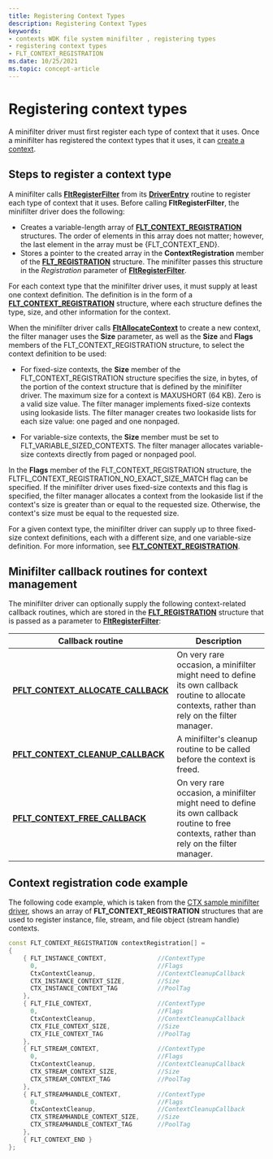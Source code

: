 ```yaml
---
title: Registering Context Types
description: Registering Context Types
keywords:
- contexts WDK file system minifilter , registering types
- registering context types
- FLT_CONTEXT_REGISTRATION
ms.date: 10/25/2021
ms.topic: concept-article
---
```


# Registering context types

A minifilter driver must first register each type of context that it uses. Once a minifilter has registered the context types that it uses, it can [create a context](creating-contexts.md).

## Steps to register a context type

A minifilter calls [**FltRegisterFilter**](/windows-hardware/drivers/ddi/fltkernel/nf-fltkernel-fltregisterfilter) from its [**DriverEntry**](/windows-hardware/drivers/ddi/wdm/nc-wdm-driver_initialize) routine to register each type of context that it uses. Before calling **FltRegisterFilter**, the minifilter driver does the following:

- Creates a variable-length array of [**FLT_CONTEXT_REGISTRATION**](/windows-hardware/drivers/ddi/fltkernel/ns-fltkernel-_flt_context_registration) structures. The order of elements in this array does not matter; however, the last element in the array must be {FLT_CONTEXT_END}.
- Stores a pointer to the created array in the **ContextRegistration** member of the [**FLT_REGISTRATION**](/windows-hardware/drivers/ddi/fltkernel/ns-fltkernel-_flt_registration) structure. The minifilter passes this structure in the *Registration* parameter of [**FltRegisterFilter**](/windows-hardware/drivers/ddi/fltkernel/nf-fltkernel-fltregisterfilter).

For each context type that the minifilter driver uses, it must supply at least one context definition. The definition is in the form of a [**FLT_CONTEXT_REGISTRATION**](/windows-hardware/drivers/ddi/fltkernel/ns-fltkernel-_flt_context_registration) structure, where each structure defines the type, size, and other information for the context.

When the minifilter driver calls [**FltAllocateContext**](/windows-hardware/drivers/ddi/fltkernel/nf-fltkernel-fltallocatecontext) to create a new context, the filter manager uses the **Size** parameter, as well as the **Size** and **Flags** members of the FLT_CONTEXT_REGISTRATION structure, to select the context definition to be used:

- For fixed-size contexts, the **Size** member of the FLT_CONTEXT_REGISTRATION structure specifies the size, in bytes, of the portion of the context structure that is defined by the minifilter driver. The maximum size for a context is MAXUSHORT (64 KB). Zero is a valid size value. The filter manager implements fixed-size contexts using lookaside lists. The filter manager creates two lookaside lists for each size value: one paged and one nonpaged.

- For variable-size contexts, the **Size** member must be set to FLT_VARIABLE_SIZED_CONTEXTS. The filter manager allocates variable-size contexts directly from paged or nonpaged pool.

In the **Flags** member of the FLT_CONTEXT_REGISTRATION structure, the FLTFL_CONTEXT_REGISTRATION_NO_EXACT_SIZE_MATCH flag can be specified. If the minifilter driver uses fixed-size contexts and this flag is specified, the filter manager allocates a context from the lookaside list if the context's size is greater than or equal to the requested size. Otherwise, the context's size must be equal to the requested size.

For a given context type, the minifilter driver can supply up to three fixed-size context definitions, each with a different size, and one variable-size definition. For more information, see [**FLT_CONTEXT_REGISTRATION**](/windows-hardware/drivers/ddi/fltkernel/ns-fltkernel-_flt_context_registration).

## Minifilter callback routines for context management

The minifilter driver can optionally supply the following context-related callback routines, which are stored in the [**FLT_REGISTRATION**](/windows-hardware/drivers/ddi/fltkernel/ns-fltkernel-_flt_registration) structure that is passed as a parameter to [**FltRegisterFilter**](/windows-hardware/drivers/ddi/fltkernel/nf-fltkernel-fltregisterfilter):

| Callback routine | Description |
| ---------------- | ----------- |
| [**PFLT_CONTEXT_ALLOCATE_CALLBACK**](/windows-hardware/drivers/ddi/fltkernel/nc-fltkernel-pflt_context_allocate_callback) | On very rare occasion, a minifilter might need to define its own callback routine to allocate contexts, rather than rely on the filter manager. |
|  [**PFLT_CONTEXT_CLEANUP_CALLBACK**](/windows-hardware/drivers/ddi/fltkernel/nc-fltkernel-pflt_context_cleanup_callback) | A minifilter's cleanup routine to be called before the context is freed. |
| [**PFLT_CONTEXT_FREE_CALLBACK**](/windows-hardware/drivers/ddi/fltkernel/nc-fltkernel-pflt_context_free_callback) | On very rare occasion, a minifilter might need to define its own callback routine to free contexts, rather than rely on the filter manager. |

## Context registration code example

The following code example, which is taken from the [CTX sample minifilter driver](https://github.com/Microsoft/Windows-driver-samples/tree/main/filesys/miniFilter/ctx), shows an array of **FLT_CONTEXT_REGISTRATION** structures that are used to register instance, file, stream, and file object (stream handle) contexts.

```cpp
const FLT_CONTEXT_REGISTRATION contextRegistration[] =
{
    { FLT_INSTANCE_CONTEXT,              //ContextType
      0,                                 //Flags
      CtxContextCleanup,                 //ContextCleanupCallback
      CTX_INSTANCE_CONTEXT_SIZE,         //Size
      CTX_INSTANCE_CONTEXT_TAG           //PoolTag
    },
    { FLT_FILE_CONTEXT,                  //ContextType
      0,                                 //Flags
      CtxContextCleanup,                 //ContextCleanupCallback
      CTX_FILE_CONTEXT_SIZE,             //Size
      CTX_FILE_CONTEXT_TAG               //PoolTag
    },
    { FLT_STREAM_CONTEXT,                //ContextType
      0,                                 //Flags
      CtxContextCleanup,                 //ContextCleanupCallback
      CTX_STREAM_CONTEXT_SIZE,           //Size
      CTX_STREAM_CONTEXT_TAG             //PoolTag
    },
    { FLT_STREAMHANDLE_CONTEXT,          //ContextType
      0,                                 //Flags
      CtxContextCleanup,                 //ContextCleanupCallback
      CTX_STREAMHANDLE_CONTEXT_SIZE,     //Size
      CTX_STREAMHANDLE_CONTEXT_TAG       //PoolTag
    },
    { FLT_CONTEXT_END }
};
```
